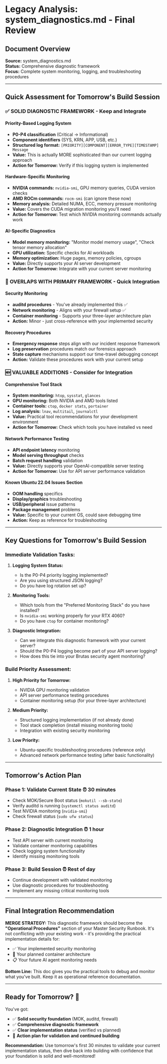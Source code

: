 # Legacy Analysis: system_diagnostics.md - Final Review

## Document Overview
**Source:** system_diagnostics.md  
**Status:** Comprehensive diagnostic framework  
**Focus:** Complete system monitoring, logging, and troubleshooting procedures  

---

## Quick Assessment for Tomorrow's Build Session

### ✅ **SOLID DIAGNOSTIC FRAMEWORK** - Keep and Integrate

#### **Priority-Based Logging System**
- **P0-P4 classification** (Critical → Informational)
- **Component identifiers** (SYS, KRN, APP, USB, etc.)
- **Structured log format:** `[PRIORITY][COMPONENT][ERROR_TYPE][TIMESTAMP] Message`
- **Value:** This is actually MORE sophisticated than our current logging approach
- **Action for Tomorrow:** Verify if this logging system is implemented

#### **Hardware-Specific Monitoring**
- **NVIDIA commands:** `nvidia-smi`, GPU memory queries, CUDA version checks
- **AMD ROCm commands:** `rocm-smi` (can ignore these now)
- **Memory analysis:** Detailed NUMA, ECC, memory pressure monitoring
- **Value:** Covers the CUDA migration monitoring you'll need
- **Action for Tomorrow:** Test which NVIDIA monitoring commands actually work

#### **AI-Specific Diagnostics**
- **Model memory monitoring:** "Monitor model memory usage", "Check tensor memory allocation"
- **GPU utilization:** Specific checks for AI workloads
- **Memory optimization:** Huge pages, memory policies, cgroups
- **Value:** Directly supports your AI server development
- **Action for Tomorrow:** Integrate with your current server monitoring

### 🔄 **OVERLAPS WITH PRIMARY FRAMEWORK** - Quick Integration

#### **Security Monitoring**
- **auditd procedures** - You've already implemented this ✅
- **Network monitoring** - Aligns with your firewall setup ✅  
- **Container monitoring** - Supports your three-layer architecture plan
- **Action:** Minor - just cross-reference with your implemented security

#### **Recovery Procedures**
- **Emergency response** steps align with our incident response framework
- **Log preservation** procedures match our forensics approach
- **State capture** mechanisms support our time-travel debugging concept
- **Action:** Validate these procedures work with your current setup

### 🆕 **VALUABLE ADDITIONS** - Consider for Integration

#### **Comprehensive Tool Stack**
- **System monitoring:** `htop`, `sysstat`, `glances` 
- **GPU monitoring:** Both NVIDIA and AMD tools listed
- **Container tools:** `ctop`, `docker stats`, `portainer`
- **Log analysis:** `lnav`, `multitail`, `journalctl`
- **Value:** Practical tool recommendations for your development environment
- **Action for Tomorrow:** Check which tools you have installed vs need

#### **Network Performance Testing**
- **API endpoint latency** monitoring
- **Model serving throughput** checks  
- **Batch request handling** validation
- **Value:** Directly supports your OpenAI-compatible server testing
- **Action for Tomorrow:** Use for API server performance validation

#### **Known Ubuntu 22.04 Issues Section**
- **OOM handling** specifics
- **Display/graphics** troubleshooting
- **USB/peripheral** issue patterns
- **Package management** problems
- **Value:** Specific to your current OS, could save debugging time
- **Action:** Keep as reference for troubleshooting

---

## Key Questions for Tomorrow's Build Session

### **Immediate Validation Tasks:**

1. **Logging System Status:** 
   - Is the P0-P4 priority logging implemented?
   - Are you using structured JSON logging?
   - Do you have log rotation set up?

2. **Monitoring Tools:**
   - Which tools from the "Preferred Monitoring Stack" do you have installed?
   - Is `nvidia-smi` working properly for your RTX 4060?
   - Do you have `ctop` for container monitoring?

3. **Diagnostic Integration:**
   - Can we integrate this diagnostic framework with your current server?
   - Should the P0-P4 logging become part of your API server logging?
   - How does this tie into your Brutas security agent monitoring?

### **Build Priority Assessment:**

1. **High Priority for Tomorrow:**
   - NVIDIA GPU monitoring validation
   - API server performance testing procedures
   - Container monitoring setup (for your three-layer architecture)

2. **Medium Priority:**
   - Structured logging implementation (if not already done)
   - Tool stack completion (install missing monitoring tools)
   - Integration with existing security monitoring

3. **Low Priority:**
   - Ubuntu-specific troubleshooting procedures (reference only)
   - Advanced network performance testing (after basic functionality)

---

## Tomorrow's Action Plan

### **Phase 1: Validate Current State** ⏰ 30 minutes
- Check MOK/Secure Boot status (`mokutil --sb-state`)
- Verify auditd is running (`systemctl status auditd`)
- Test NVIDIA monitoring (`nvidia-smi`)
- Check firewall status (`sudo ufw status`)

### **Phase 2: Diagnostic Integration** ⏰ 1 hour
- Test API server with current monitoring
- Validate container monitoring capabilities
- Check logging system functionality
- Identify missing monitoring tools

### **Phase 3: Build Session** ⏰ Rest of day
- Continue development with validated monitoring
- Use diagnostic procedures for troubleshooting
- Implement any missing critical monitoring tools

---

## Final Integration Recommendation

**MERGE STRATEGY:** This diagnostic framework should become the **"Operational Procedures"** section of your Master Security Runbook. It's not conflicting with your existing work - it's providing the practical implementation details for:

- ✅ Your implemented security monitoring
- 🔄 Your planned container architecture  
- 📋 Your future AI agent monitoring needs

**Bottom Line:** This doc gives you the practical tools to debug and monitor what you've built. Keep it as operational reference documentation.

---

## Ready for Tomorrow? 🚀

You've got:
- ✅ **Solid security foundation** (MOK, auditd, firewall)
- ✅ **Comprehensive diagnostic framework** 
- ✅ **Clear implementation status** (verified vs planned)
- 🎯 **Action plan for validation and continued building**

**Recommendation:** Use tomorrow's first 30 minutes to validate your current implementation status, then dive back into building with confidence that your foundation is solid and well-monitored!